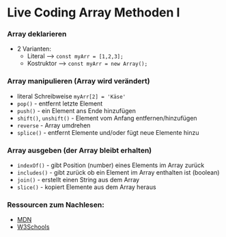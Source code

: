 # Live Coding Array Methoden I

### Array deklarieren
- 2 Varianten:
    - Literal       --> `const myArr = [1,2,3];`
    - Kostruktor    --> `const myArr = new Array();`

### Array manipulieren (Array wird verändert)
- literal Schreibweise `myArr[2] = 'Käse'`
- `pop()` - entfernt letzte Element
- `push()` - ein Element ans Ende hinzufügen
- `shift()`, `unshift()`  - Element vom Anfang entfernen/hinzufügen
- `reverse` - Array umdrehen 
- `splice()` - entfernt Elemente und/oder fügt neue Elemente hinzu

### Array ausgeben (der Array bleibt erhalten)
- `indexOf()` - gibt Position (number) eines Elements im Array zurück
- `includes()` - gibt zurück ob ein Element im Array enthalten ist (boolean)
- `join()` - erstellt einen String aus dem Array 
- `slice()` - kopiert Elemente aus dem Array heraus


### Ressourcen zum Nachlesen:
- [MDN](https://developer.mozilla.org/de/docs/Web/JavaScript/Reference/Global_Objects/Array)
- [W3Schools](https://www.w3schools.com/js/js_array_methods.asp)
